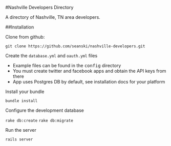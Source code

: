 #Nashville Developers Directory

A directory of Nashville, TN area developers.

##Installation

Clone from github:

`git clone https://github.com/seanski/nashville-developers.git`

Create the `database.yml` and `oauth.yml` files

  * Example files can be found in the <tt>config</tt> directory
  * You must create twitter and facebook apps and obtain the API keys from there
  * App uses Postgres DB by default, see installation docs for your platform

Install your bundle

`bundle install`

Configure the development database

`rake db:create`
`rake db:migrate`

Run the server

`rails server`
